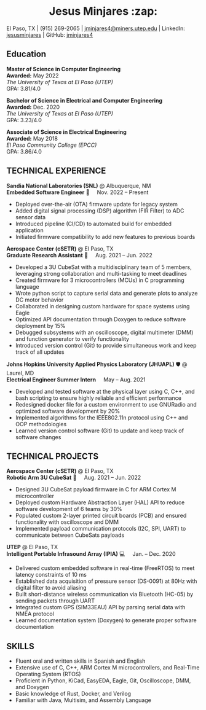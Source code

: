 <h1 align="center">Jesus Minjares :zap:</h1>

El Paso, TX | (915) 269-2065 | jminjares4@miners.utep.edu | LinkedIn: [jesusminjares](https://www.linkedin.com/in/jesusminjares/) | GitHub: [jminjares4](https://github.com/jminjares4)

## **Education**
**Master of Science in Computer Engineering**&nbsp;&emsp;&emsp;&emsp;&emsp;&emsp;&emsp;&emsp;&emsp;&nbsp;&emsp;&emsp;&emsp;&emsp;&emsp;**Awarded:** May 2022 <br>
*The University of Texas at El Paso (UTEP)*&nbsp;&emsp;&emsp;&emsp;&emsp;&emsp;&emsp;&emsp;&emsp;&nbsp;&emsp;&emsp;&emsp;&emsp;&emsp;&emsp;&emsp; GPA: 3.81/4.0

**Bachelor of Science in Electrical and Computer Engineering** &emsp;&emsp;&emsp;&emsp;&emsp; **Awarded:** Dec. 2020 <br>
*The University of Texas at El Paso (UTEP)* &nbsp;&emsp;&emsp;&emsp;&emsp;&emsp;&emsp;&emsp;&emsp;&emsp;&emsp;&emsp;&emsp;&emsp;&emsp;&emsp; GPA: 3.23/4.0

**Associate of Science in Electrical Engineering** &nbsp;&emsp;&emsp;&emsp;&emsp;&emsp;&emsp;&emsp;&emsp;&nbsp;&emsp;&emsp;&emsp;&nbsp; **Awarded:** May 2018 <br>
*El Paso Community College (EPCC)* &nbsp;&emsp;&emsp;&emsp;&emsp;&emsp;&emsp;&emsp;&emsp;&emsp;&emsp;&nbsp;&emsp;&emsp;&emsp;&emsp;&emsp;&emsp;&emsp;&nbsp;&nbsp; GPA: 3.86/4.0

## **TECHNICAL EXPERIENCE**
**Sandia National Laboratories (SNL)** @ Albuquerque, NM <br>
**Embedded Software Engineer** :watermelon: &nbsp;&nbsp;&nbsp; Nov. 2022 – Present

- Deployed over-the-air (OTA) firmware update for legacy system
- Added digital signal processing (DSP) algorithm (FIR Filter) to ADC sensor data
- Introduced pipeline (CI/CD) to automated build for embedded application
- Initiated firmware compatibility to add new features to previous boards

**Aerospace Center (cSETR)** @ El Paso, TX<br>
**Graduate Research Assistant** :rocket: &nbsp;&nbsp;&nbsp; Aug. 2021 – Jun. 2022

- Developed a 3U CubeSat with a multidisciplinary team of 5 members, leveraging strong collaboration
  and multi-tasking to meet deadlines 
- Created firmware for 3 microcontrollers (MCUs) in C programming language
- Wrote python script to capture serial data and generate plots to analyze DC motor behavior
- Collaborated in designing custom hardware for space systems using Eagle
- Optimized API documentation through Doxygen to reduce software deployment by 15%
- Debugged subsystems with an oscilloscope, digital multimeter (DMM) and function generator to 
  verify functionality
- Introduced version control (Git) to provide simultaneous work and keep track of all updates

**Johns Hopkins University Applied Physics Laboratory (JHUAPL)** :shield: @ Laurel, MD <br>
**Electrical Engineer Summer Intern** &nbsp;&nbsp;&nbsp;
May – Aug. 2021
- Developed and tested software at the physical layer using C, C++, and bash scripting to ensure highly reliable and
  efficient performance
- Redesigned docker file for a custom environment to use GNURadio and optimized software development by 20%
- Implemented algorithms for the IEEE802.11n protocol using C++ and OOP methodologies
- Learned version control software (Git) to update and keep track of software changes

<!-- **Aerospace Center (cSETR)** @ El Paso, TX <br>
**Graduate Research Assistant** :rocket: &nbsp;&nbsp;&nbsp; Feb. – May 2021
- Delivered a custom electrical power system (EPS) to feed up to 3000 mA
- Added 1A lithium battery charger with battery protection to maximize battery duration
- Translated electric circuit into custom 2-layer printed circuit board (PCB) in KiCad
- Improved Helmholtz coil controller by adding multiple drivers (MOSFET and h-bridge) to control magnetic 
  field magnitude and direction -->

## **TECHNICAL PROJECTS**

**Aerospace Center (cSETR)** @ El Paso, TX <br>
**Robotic Arm 3U CubeSat** :mechanical_arm: &nbsp;&nbsp;&nbsp; Aug. 2021 – Jun. 2022
- Designed 3U CubeSat payload firmware in C for ARM Cortex M microcontroller
- Deployed custom Hardware Abstraction Layer (HAL) API to reduce software development of 6 teams by 30%
- Populated custom 2-layer printed circuit boards (PCB) and ensured functionality with oscilloscope and DMM
- Implemented payload communication protocols (I2C, SPI, UART) to communicate between CubeSats payloads

**UTEP** @ El Paso, TX <br>
**Intelligent Portable Infrasound Array (IPIA)** :computer: &nbsp;&nbsp;&nbsp; Jan. – Dec. 2020
- Delivered custom embedded software in real-time (FreeRTOS) to meet latency constraints of 10 ms
- Established data acquisition of pressure sensor (DS-0091) at 80Hz with digital filter to avoid aliasing 
- Built short-distance wireless communication via Bluetooth (HC-05) by sending packets through UART   
- Integrated custom GPS (SIM33EAU) API by parsing serial data with NMEA protocol
- Learned documentation system (Doxygen) to generate proper software documentation

## **SKILLS**
- Fluent oral and written skills in Spanish and English
- Extensive use of C, C++, ARM Cortex M microcontrollers, and Real-Time Operating System (RTOS)
- Proficient in Python, KiCad, EasyEDA, Eagle, Git, Oscilloscope, DMM, and Doxygen
- Basic knowledge of Rust, Docker, and Verilog 
- Familiar with Java, Multisim, and Assembly Language

